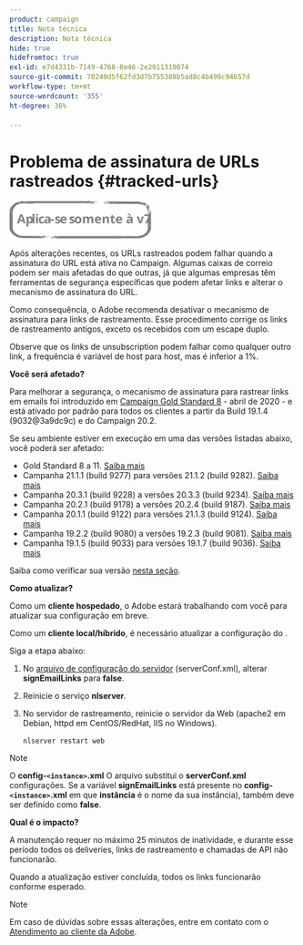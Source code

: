 ```yaml
---
product: campaign
title: Nota técnica
description: Nota técnica
hide: true
hidefromtoc: true
exl-id: e7d4331b-7149-4768-8e46-2e2911319074
source-git-commit: 70240d5f62fd3d7b755389b5ad8c4b499c94657d
workflow-type: tm+mt
source-wordcount: '355'
ht-degree: 36%

---
```


# Problema de assinatura de URLs rastreados {#tracked-urls}

![](../../assets/v7-only.svg)

Após alterações recentes, os URLs rastreados podem falhar quando a assinatura do URL está ativa no Campaign. Algumas caixas de correio podem ser mais afetadas do que outras, já que algumas empresas têm ferramentas de segurança específicas que podem afetar links e alterar o mecanismo de assinatura do URL.

Como consequência, o Adobe recomenda desativar o mecanismo de assinatura para links de rastreamento. Esse procedimento corrige os links de rastreamento antigos, exceto os recebidos com um escape duplo.

Observe que os links de unsubscription podem falhar como qualquer outro link, a frequência é variável de host para host, mas é inferior a 1%.

**Você será afetado?**

Para melhorar a segurança, o mecanismo de assinatura para rastrear links em emails foi introduzido em [Campaign Gold Standard 8](../../rn/using/gold-standard.md#gs8) - abril de 2020 - e está ativado por padrão para todos os clientes a partir da Build 19.1.4 (9032@3a9dc9c) e do Campaign 20.2.

Se seu ambiente estiver em execução em uma das versões listadas abaixo, você poderá ser afetado:

* Gold Standard 8 a 11. [Saiba mais](../../rn/using/gold-standard.md#gs-8)
* Campanha 21.1.1 (build 9277) para versões 21.1.2 (build 9282). [Saiba mais](../../rn/using/latest-release.md)
* Campanha 20.3.1 (build 9228) a versões 20.3.3 (build 9234). [Saiba mais](../../rn/using/release--2020.md#release-20-3)
* Campanha 20.2.1 (build 9178) a versões 20.2.4 (build 9187). [Saiba mais](../../rn/using/release--2020.md#release-20-2)
* Campanha 20.1.1 (build 9122) para versões 21.1.3 (build 9124). [Saiba mais](../../rn/using/release--2020.md#release-20-1)
* Campanha 19.2.2 (build 9080) a versões 19.2.3 (build 9081). [Saiba mais](../../rn/using/release--2019.md#release-19-2)
* Campanha 19.1.5 (build 9033) para versões 19.1.7 (build 9036). [Saiba mais](../../rn/using/release--2019.md#release-19-1)


Saiba como verificar sua versão [nesta seção](../../platform/using/launching-adobe-campaign.md#getting-your-campaign-version).

**Como atualizar?**

Como um **cliente hospedado**, o Adobe estará trabalhando com você para atualizar sua configuração em breve.

Como um **cliente local/híbrido**, é necessário atualizar a configuração do .

Siga a etapa abaixo:

1. No [arquivo de configuração do servidor](../../installation/using/the-server-configuration-file.md) (serverConf.xml), alterar **signEmailLinks** para **false**.
1. Reinicie o serviço **nlserver**.
1. No servidor de rastreamento, reinicie o servidor da Web (apache2 em Debian, httpd em CentOS/RedHat, IIS no Windows).

   ```
   nlserver restart web
   ```

>[!NOTE]
>
>O **config-`<instance>`.xml** O arquivo substitui o **serverConf.xml** configurações. Se a variável **signEmailLinks** está presente no  **config-`<instance>`.xml** em que **instância** é o nome da sua instância), também deve ser definido como **false**.

**Qual é o impacto?**

A manutenção requer no máximo 25 minutos de inatividade, e durante esse período todos os deliveries, links de rastreamento e chamadas de API não funcionarão.

Quando a atualização estiver concluída, todos os links funcionarão conforme esperado.

>[!NOTE]
>
>Em caso de dúvidas sobre essas alterações, entre em contato com o [Atendimento ao cliente da Adobe](https://helpx.adobe.com/br/enterprise/admin-guide.html/enterprise/using/support-for-experience-cloud.ug.html).
